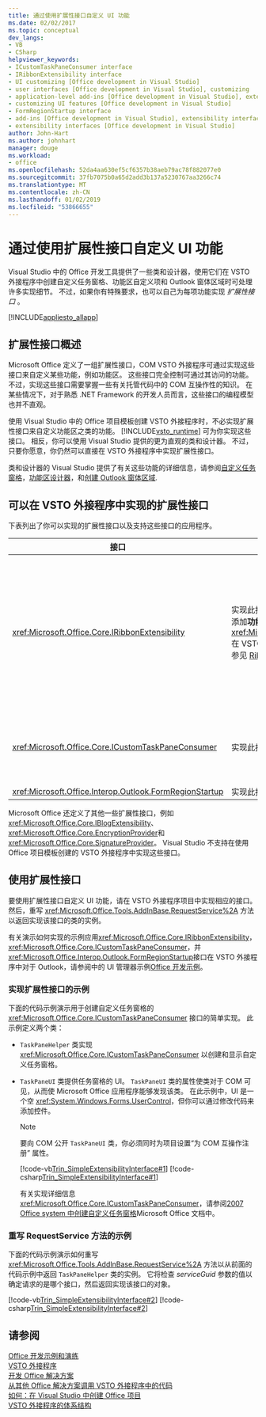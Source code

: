 ```yaml
---
title: 通过使用扩展性接口自定义 UI 功能
ms.date: 02/02/2017
ms.topic: conceptual
dev_langs:
- VB
- CSharp
helpviewer_keywords:
- ICustomTaskPaneConsumer interface
- IRibbonExtensibility interface
- UI customizing [Office development in Visual Studio]
- user interfaces [Office development in Visual Studio], customizing
- application-level add-ins [Office development in Visual Studio], extensibility interfaces
- customizing UI features [Office development in Visual Studio]
- FormRegionStartup interface
- add-ins [Office development in Visual Studio], extensibility interfaces
- extensibility interfaces [Office development in Visual Studio]
author: John-Hart
ms.author: johnhart
manager: douge
ms.workload:
- office
ms.openlocfilehash: 52da4aa630ef5cf6357b38aeb79ac78f882077e0
ms.sourcegitcommit: 37fb7075b0a65d2add3b137a5230767aa3266c74
ms.translationtype: MT
ms.contentlocale: zh-CN
ms.lasthandoff: 01/02/2019
ms.locfileid: "53866655"
---
```

# <a name="customize-ui-features-by-using-extensibility-interfaces"></a>通过使用扩展性接口自定义 UI 功能
  Visual Studio 中的 Office 开发工具提供了一些类和设计器，使用它们在 VSTO 外接程序中创建自定义任务窗格、功能区自定义项和 Outlook 窗体区域时可处理许多实现细节。 不过，如果你有特殊要求，也可以自己为每项功能实现 *扩展性接口* 。  
  
 [!INCLUDE[appliesto_allapp](../vsto/includes/appliesto-allapp-md.md)]  
  
## <a name="overview-of-extensibility-interfaces"></a>扩展性接口概述  
 Microsoft Office 定义了一组扩展性接口，COM VSTO 外接程序可通过实现这些接口来自定义某些功能，例如功能区。 这些接口完全控制可通过其访问的功能。 不过，实现这些接口需要掌握一些有关托管代码中的 COM 互操作性的知识。 在某些情况下，对于熟悉 .NET Framework 的开发人员而言，这些接口的编程模型也并不直观。  
  
 使用 Visual Studio 中的 Office 项目模板创建 VSTO 外接程序时，不必实现扩展性接口来自定义功能区之类的功能。 [!INCLUDE[vsto_runtime](../vsto/includes/vsto-runtime-md.md)] 可为你实现这些接口。 相反，你可以使用 Visual Studio 提供的更为直观的类和设计器。 不过，只要你愿意，你仍然可以直接在 VSTO 外接程序中实现扩展性接口。  
  
 类和设计器的 Visual Studio 提供了有关这些功能的详细信息，请参阅[自定义任务窗格](../vsto/custom-task-panes.md)，[功能区设计器](../vsto/ribbon-designer.md)，和[创建 Outlook 窗体区域](../vsto/creating-outlook-form-regions.md).  
  
## <a name="extensibility-interfaces-you-can-implement-in-a-vsto-add-in"></a>可以在 VSTO 外接程序中实现的扩展性接口  
 下表列出了你可以实现的扩展性接口以及支持这些接口的应用程序。  
  
|接口|描述|应用程序|  
|---------------|-----------------|------------------|  
|<xref:Microsoft.Office.Core.IRibbonExtensibility>|实现此接口可自定义功能区 UI。 **注意：** 您可以添加**功能区 (XML)** 项的项目以生成默认<xref:Microsoft.Office.Core.IRibbonExtensibility>在 VSTO 外接程序中的实现。 有关更多信息，请参见 [Ribbon XML](../vsto/ribbon-xml.md)。|Excel<br /><br /> [!INCLUDE[InfoPath_15_short](../vsto/includes/infopath-15-short-md.md)]<br /><br /> InfoPath 2010<br /><br /> Outlook<br /><br /> PowerPoint<br /><br /> 项目<br /><br /> Visio<br /><br /> 字|  
|<xref:Microsoft.Office.Core.ICustomTaskPaneConsumer>|实现此接口可创建自定义任务窗格。|Excel<br /><br /> Outlook<br /><br /> PowerPoint<br /><br /> 字|  
|<xref:Microsoft.Office.Interop.Outlook.FormRegionStartup>|实现此接口可创建 Outlook 窗体区域。|Outlook|  
  
 Microsoft Office 还定义了其他一些扩展性接口，例如 <xref:Microsoft.Office.Core.IBlogExtensibility>、 <xref:Microsoft.Office.Core.EncryptionProvider>和 <xref:Microsoft.Office.Core.SignatureProvider>。 Visual Studio 不支持在使用 Office 项目模板创建的 VSTO 外接程序中实现这些接口。  
  
## <a name="use-extensibility-interfaces"></a>使用扩展性接口  
 要使用扩展性接口自定义 UI 功能，请在 VSTO 外接程序项目中实现相应的接口。 然后，重写 <xref:Microsoft.Office.Tools.AddInBase.RequestService%2A> 方法以返回实现该接口的类的实例。  
  
 有关演示如何实现的示例应用<xref:Microsoft.Office.Core.IRibbonExtensibility>， <xref:Microsoft.Office.Core.ICustomTaskPaneConsumer>，并<xref:Microsoft.Office.Interop.Outlook.FormRegionStartup>接口在 VSTO 外接程序中对于 Outlook，请参阅中的 UI 管理器示例[Office 开发示例](../vsto/office-development-samples.md)。  
  
### <a name="example-of-implementing-an-extensibility-interface"></a>实现扩展性接口的示例  
 下面的代码示例演示用于创建自定义任务窗格的 <xref:Microsoft.Office.Core.ICustomTaskPaneConsumer> 接口的简单实现。 此示例定义两个类：  
  
- `TaskPaneHelper` 类实现 <xref:Microsoft.Office.Core.ICustomTaskPaneConsumer> 以创建和显示自定义任务窗格。  
  
- `TaskPaneUI` 类提供任务窗格的 UI。 `TaskPaneUI` 类的属性使类对于 COM 可见，从而使 Microsoft Office 应用程序能够发现该类。 在此示例中，UI 是一个空 <xref:System.Windows.Forms.UserControl>，但你可以通过修改代码来添加控件。  
  
  > [!NOTE]  
  >  要向 COM 公开 `TaskPaneUI` 类，你必须同时为项目设置“为 COM 互操作注册”  属性。  
  
  [!code-vb[Trin_SimpleExtensibilityInterface#1](../vsto/codesnippet/VisualBasic/Trin_SimpleExtensibilityInterface/ThisAddIn.vb#1)]
  [!code-csharp[Trin_SimpleExtensibilityInterface#1](../vsto/codesnippet/CSharp/Trin_SimpleExtensibilityInterface/ThisAddIn.cs#1)]  
  
  有关实现详细信息<xref:Microsoft.Office.Core.ICustomTaskPaneConsumer>，请参阅[2007 Office system 中创建自定义任务窗格](/previous-versions/office/developer/office-2007/aa338197(v=office.12))Microsoft Office 文档中。  
  
### <a name="example-of-overriding-the-requestservice-method"></a>重写 RequestService 方法的示例  
 下面的代码示例演示如何重写 <xref:Microsoft.Office.Tools.AddInBase.RequestService%2A> 方法以从前面的代码示例中返回 `TaskPaneHelper` 类的实例。 它将检查 *serviceGuid* 参数的值以确定请求的是哪个接口，然后返回实现该接口的对象。  
  
 [!code-vb[Trin_SimpleExtensibilityInterface#2](../vsto/codesnippet/VisualBasic/Trin_SimpleExtensibilityInterface/ThisAddIn.vb#2)]
 [!code-csharp[Trin_SimpleExtensibilityInterface#2](../vsto/codesnippet/CSharp/Trin_SimpleExtensibilityInterface/ThisAddIn.cs#2)]  
  
## <a name="see-also"></a>请参阅  
 [Office 开发示例和演练](../vsto/office-development-samples-and-walkthroughs.md)   
 [VSTO 外接程序](../vsto/programming-vsto-add-ins.md)   
 [开发 Office 解决方案](../vsto/developing-office-solutions.md)   
 [从其他 Office 解决方案调用 VSTO 外接程序中的代码](../vsto/calling-code-in-vsto-add-ins-from-other-office-solutions.md)   
 [如何：在 Visual Studio 中创建 Office 项目](../vsto/how-to-create-office-projects-in-visual-studio.md)   
 [VSTO 外接程序的体系结构](../vsto/architecture-of-vsto-add-ins.md)  
